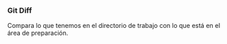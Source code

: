### Git Diff
Compara lo que tenemos en el directorio de trabajo con lo que está en el área de preparación.

